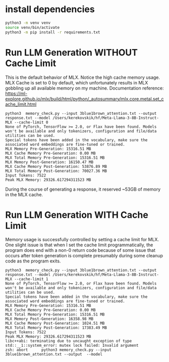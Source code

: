 # install dependencies

```bash
python3 -m venv venv
source venv/bin/activate
python3 -m pip install -r requirements.txt
```

# Run LLM Generation WITHOUT Cache Limit

This is the default behavior of MLX. Notice the high cache memory usage. MLX Cache is set to 0 by default, which unfortunately results in MLX gobbling up all available memory on my machine. Documentation reference: https://ml-explore.github.io/mlx/build/html/python/_autosummary/mlx.core.metal.set_cache_limit.html

```
python3  memory_check.py --input 3blue1brown_attention.txt --output response.txt --model /Users/kerekovskik/hf/Meta-Llama-3-8B-Instruct-MLX --cache-limit 0
None of PyTorch, TensorFlow >= 2.0, or Flax have been found. Models won't be available and only tokenizers, configuration and file/data utilities can be used.
Special tokens have been added in the vocabulary, make sure the associated word embeddings are fine-tuned or trained.
MLX Memory Pre-Generation: 15316.51 MB
MLX Cache Memory Pre-Generation: 0.00 MB
MLX Total Memory Pre-Generation: 15316.51 MB
MLX Memory Post-Generation: 16150.47 MB
MLX Cache Memory Post-Generation: 53876.89 MB
MLX Total Memory Post-Generation: 70027.36 MB
Input Tokens: 7522
Peak MLX Memory: 29326.617294311523 MB
```

During the course of generating a response, it reserved ~53GB of memory in the MLX cache.

# Run LLM Generation WITH Cache Limit 

Memory usage is successfully controlled by setting a cache limit for MLX.  One slight issue is that when I set the cache limit programmatically, the program does end with a non-0 return code because of some issue that occurs after token generation is complete presumably during some cleanup code as the program exits.

```
python3  memory_check.py --input 3blue1brown_attention.txt --output response.txt --model /Users/kerekovskik/hf/Meta-Llama-3-8B-Instruct-MLX --cache-limit 1
None of PyTorch, TensorFlow >= 2.0, or Flax have been found. Models won't be available and only tokenizers, configuration and file/data utilities can be used.
Special tokens have been added in the vocabulary, make sure the associated word embeddings are fine-tuned or trained.
MLX Memory Pre-Generation: 15316.51 MB
MLX Cache Memory Pre-Generation: 0.00 MB
MLX Total Memory Pre-Generation: 15316.51 MB
MLX Memory Post-Generation: 16358.98 MB
MLX Cache Memory Post-Generation: 1024.51 MB
MLX Total Memory Post-Generation: 17383.49 MB
Input Tokens: 7522
Peak MLX Memory: 29326.617294311523 MB
libc++abi: terminating due to uncaught exception of type std::__1::system_error: mutex lock failed: Invalid argument
zsh: abort      python3 memory_check.py --input 3blue1brown_attention.txt --output  --model  
```

